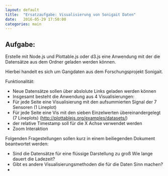 ```yaml
---
layout: default
title:  "Ersatzaufgabe: Visualisierung von Sonigait Daten"
date:   2016-05-29 17:50:00
categories: main
---
```


## Aufgabe:
Erstelle mit Node.js und Plottable.js oder d3.js eine Anwendung mit der die Datensätze aus dem Ordner geladen werden können.

Hierbei handelt es sich um Gangdaten aus dem Forschungsprojekt Sonigait.

Funktionalität:
- Neue Datensätze sollen über abslolute Links geladen werden können
- Insgesamt besteht die Anwendung aus 4 Visualisierungen:
- Für jede Seite eine Visualisierung mit den aufsummierten Signal der 7 Sensoren (1 Lineplot)
- Für jede Seite eine Vis mit den sieben Einzelwerten übereinandergelegt (7 Lineplots) (<http://plottablejs.org/examples/datasets/>)
- der relative Timestamp soll für die X Achse verwendet werden
- Zoom Interaktion



Folgenden Fragestellungen sollen kurz in einem beiliegenden Dokument beantwortet werden:
- Sind die Datensätze für eine flüssige Darstellung zu groß Wie lange dauert die Ladezeit?
- Gibt es andere Visualisierungsmethoden die für die Daten Sinn machen?
-
